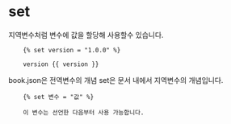 # set

지역변수처럼 변수에 값을 할당해 사용할수 있습니다.

```
    {% set version = "1.0.0" %}
    
    version {{ version }}

```

book.json은 전역변수의 개념
set은 문서 내에서 지역변수의 개념입니다.

```
    {% set 변수 = "값" %}
    
    이 변수는 선언한 다음부터 사용 가능합니다.
```
